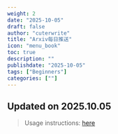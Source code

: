 ```yaml
---
weight: 2
date: "2025-10-05"
draft: false
author: "cuterwrite"
title: "Arxiv每日推送"
icon: "menu_book"
toc: true
description: ""
publishdate: "2025-10-05"
tags: ["Beginners"]
categories: [""]
---
```

## Updated on 2025.10.05
> Usage instructions: [here](./docs/README.md#usage)

